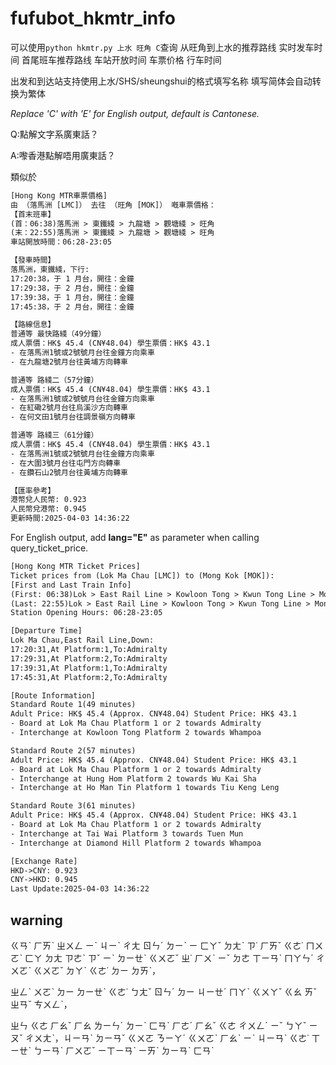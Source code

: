 # fufubot_hkmtr_info

可以使用```python hkmtr.py 上水 旺角 C```查询 从旺角到上水的推荐路线 实时发车时间 首尾班车推荐路线 车站开放时间 车票价格 行车时间

出发和到达站支持使用上水/SHS/sheungshui的格式填写名称 填写简体会自动转换为繁体

*Replace 'C' with 'E' for English output, default is Cantonese.*

Q:點解文字系廣東話？

A:嚟香港點解唔用廣東話？

類似於

```txt
[Hong Kong MTR車票價格]
由 （落馬洲 [LMC]） 去往 （旺角 [MOK]） 嘅車票價格：
【首末班車】
(首：06:38)落馬洲 > 東鐵綫 > 九龍塘 > 觀塘綫 > 旺角
(末：22:55)落馬洲 > 東鐵綫 > 九龍塘 > 觀塘綫 > 旺角
車站開放時間：06:28-23:05

【發車時間】
落馬洲，東鐵綫，下行:
17:20:38，于 1 月台，開往：金鐘
17:29:38，于 2 月台，開往：金鐘
17:39:38，于 1 月台，開往：金鐘
17:45:38，于 2 月台，開往：金鐘

【路線信息】
普通等 最快路綫（49分鐘）
成人票價：HK$ 45.4 (CN¥48.04) 學生票價：HK$ 43.1
- 在落馬洲1號或2號號月台往金鐘方向乘車
- 在九龍塘2號月台往黃埔方向轉車

普通等 路綫二（57分鐘）
成人票價：HK$ 45.4 (CN¥48.04) 學生票價：HK$ 43.1
- 在落馬洲1號或2號號月台往金鐘方向乘車
- 在紅磡2號月台往烏溪沙方向轉車
- 在何文田1號月台往調景嶺方向轉車

普通等 路綫三（61分鐘）
成人票價：HK$ 45.4 (CN¥48.04) 學生票價：HK$ 43.1
- 在落馬洲1號或2號號月台往金鐘方向乘車
- 在大圍3號月台往屯門方向轉車
- 在鑽石山2號月台往黃埔方向轉車

【匯率參考】
港幣兌人民幣: 0.923
人民幣兌港幣: 0.945
更新時間:2025-04-03 14:36:22
```

For English output, add **lang="E"** as parameter when calling query_ticket_price.

```txt
[Hong Kong MTR Ticket Prices]
Ticket prices from (Lok Ma Chau [LMC]) to (Mong Kok [MOK]):
[First and Last Train Info]
(First: 06:38)Lok > East Rail Line > Kowloon Tong > Kwun Tong Line > Mong
(Last: 22:55)Lok > East Rail Line > Kowloon Tong > Kwun Tong Line > Mong
Station Opening Hours: 06:28-23:05

[Departure Time]
Lok Ma Chau,East Rail Line,Down:
17:20:31,At Platform:1,To:Admiralty
17:29:31,At Platform:2,To:Admiralty
17:39:31,At Platform:1,To:Admiralty
17:45:31,At Platform:2,To:Admiralty

[Route Information]
Standard Route 1(49 minutes)
Adult Price: HK$ 45.4 (Approx. CN¥48.04) Student Price: HK$ 43.1
- Board at Lok Ma Chau Platform 1 or 2 towards Admiralty
- Interchange at Kowloon Tong Platform 2 towards Whampoa

Standard Route 2(57 minutes)
Adult Price: HK$ 45.4 (Approx. CN¥48.04) Student Price: HK$ 43.1
- Board at Lok Ma Chau Platform 1 or 2 towards Admiralty
- Interchange at Hung Hom Platform 2 towards Wu Kai Sha
- Interchange at Ho Man Tin Platform 1 towards Tiu Keng Leng

Standard Route 3(61 minutes)
Adult Price: HK$ 45.4 (Approx. CN¥48.04) Student Price: HK$ 43.1
- Board at Lok Ma Chau Platform 1 or 2 towards Admiralty
- Interchange at Tai Wai Platform 3 towards Tuen Mun
- Interchange at Diamond Hill Platform 2 towards Whampoa

[Exchange Rate]
HKD->CNY: 0.923
CNY->HKD: 0.945
Last Update:2025-04-03 14:36:22
```

## warning

<!-- 咁嗨鍾意將人哋啲霖法當自己嘅Idea然後drop低去自己嘅Project度，

仲要屌翻人哋嘅撲街，真係好嗨卵有創意，建議翻去學習下點樣做人。

唔好意思，我唔係聖人，我唔會原諒你，建議你刪埋你個repo，唔好再出現喺我面前。-->

ㄍㄢˋ ㄏㄞˋ ㄓㄨㄥ ㄧˋ ㄐㄧˋ ㄔㄤ ㄖㄣˊ ㄉㄧˋ ㄧ ㄈㄚˇ ㄉㄤˋ ㄗ˙ ㄏㄞˇ ㄍㄜ˙ ㄇㄨㄛˋ ㄈㄚ ㄉㄤ ㄗㄜˋ ㄗˇ ㄧˋ ㄉㄧㄝˋ ㄍㄨㄛˇ ㄓ˙ ㄏㄨˋ ㄧˇ ㄉㄜ ㄒㄧㄢˋ ㄇㄚㄣˊ ㄔㄨㄛˋ ㄍㄨㄛˇ ㄉㄚˋ ㄍㄜ˙ ㄉㄧ ㄉㄞˋ，

ㄓㄥˋ ㄨㄛˋ ㄉㄧ ㄉㄧㄝˋ ㄍㄜ˙ ㄅㄤˇ ㄖㄣˊ ㄉㄧ ㄐㄧㄝˊ ㄇㄚˋ ㄍㄨㄚˇ ㄍㄠ ㄞˇ ㄓㄢˇ ㄘㄨㄥˋ，

ㄓㄣ ㄍㄜ ㄏㄠˇ ㄏㄠ ㄌㄧㄣˊ ㄉㄧˋ ㄈㄢˋ ㄏㄜˊ ㄏㄠˇ ㄍㄜ ㄔㄨㄥˊ ㄧˇ ㄅㄚˇ ㄧㄡˇ ㄔㄨㄤˋ，ㄐㄧㄢˋ ㄉㄧㄢˇ ㄍㄨㄛ ㄋㄧㄚˊ ㄍㄨㄛˋ ㄏㄠˋ ㄧˋ ㄐㄧㄢˋ ㄍㄜ˙ ㄒㄧㄝˋ ㄅㄧㄢˋ ㄏㄨㄛˇ ㄧㄒㄧㄢˋ ㄧㄞˋ ㄉㄧㄢˋ ㄈㄢˋ

